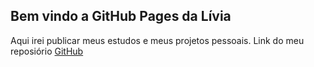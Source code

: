 ## Bem vindo a GitHub Pages da Lívia

Aqui irei publicar meus estudos e meus projetos pessoais.
Link do meu reposiório [GitHub](https://github.com/liviatsantos)


